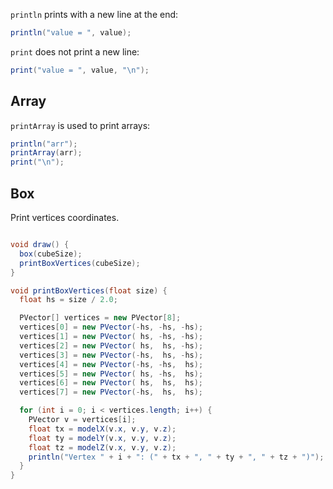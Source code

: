 `println` prints with a new line at the end:

``` java
println("value = ", value);
```
`print` does not print a new line:

``` java
print("value = ", value, "\n");
```

## Array

`printArray` is used to print arrays:

``` java
println("arr");
printArray(arr);
print("\n");
```

## Box

Print vertices coordinates.

``` java

void draw() {
  box(cubeSize);
  printBoxVertices(cubeSize);
}

void printBoxVertices(float size) {
  float hs = size / 2.0;

  PVector[] vertices = new PVector[8];
  vertices[0] = new PVector(-hs, -hs, -hs);
  vertices[1] = new PVector( hs, -hs, -hs);
  vertices[2] = new PVector( hs,  hs, -hs);
  vertices[3] = new PVector(-hs,  hs, -hs);
  vertices[4] = new PVector(-hs, -hs,  hs);
  vertices[5] = new PVector( hs, -hs,  hs);
  vertices[6] = new PVector( hs,  hs,  hs);
  vertices[7] = new PVector(-hs,  hs,  hs);

  for (int i = 0; i < vertices.length; i++) {
    PVector v = vertices[i];
    float tx = modelX(v.x, v.y, v.z);
    float ty = modelY(v.x, v.y, v.z);
    float tz = modelZ(v.x, v.y, v.z);
    println("Vertex " + i + ": (" + tx + ", " + ty + ", " + tz + ")");
  }
}
```
